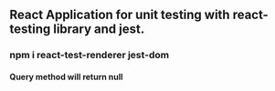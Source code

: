 ## React Application for unit testing with react-testing library and jest.
### npm i react-test-renderer jest-dom

#### Query method will return null 